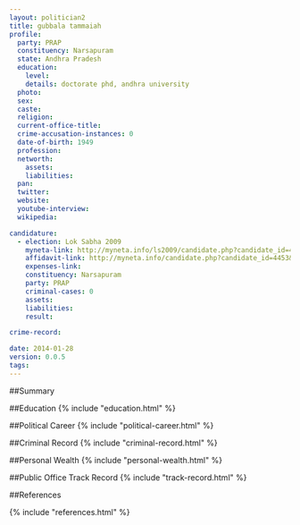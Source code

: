 ```yaml
---
layout: politician2
title: gubbala tammaiah
profile: 
  party: PRAP
  constituency: Narsapuram
  state: Andhra Pradesh
  education: 
    level: 
    details: doctorate phd, andhra university
  photo: 
  sex: 
  caste: 
  religion: 
  current-office-title: 
  crime-accusation-instances: 0
  date-of-birth: 1949
  profession: 
  networth: 
    assets: 
    liabilities: 
  pan: 
  twitter: 
  website: 
  youtube-interview: 
  wikipedia: 

candidature: 
  - election: Lok Sabha 2009
    myneta-link: http://myneta.info/ls2009/candidate.php?candidate_id=4453
    affidavit-link: http://myneta.info/candidate.php?candidate_id=4453&scan=original
    expenses-link: 
    constituency: Narsapuram 
    party: PRAP
    criminal-cases: 0
    assets: 
    liabilities: 
    result:  

crime-record: 

date: 2014-01-28
version: 0.0.5
tags: 
---
```

##Summary


##Education
{% include "education.html" %}


##Political Career
{% include "political-career.html" %}


##Criminal Record
{% include "criminal-record.html" %}


##Personal Wealth
{% include "personal-wealth.html" %}


##Public Office Track Record
{% include "track-record.html" %}


##References


{% include "references.html" %}